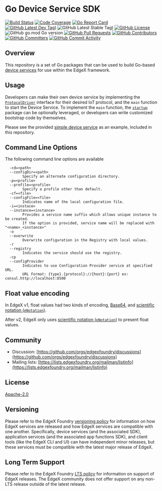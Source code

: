 # Go Device Service SDK
[![Build Status](https://jenkins.edgexfoundry.org/view/EdgeX%20Foundry%20Project/job/edgexfoundry/job/device-sdk-go/job/main/badge/icon)](https://jenkins.edgexfoundry.org/view/EdgeX%20Foundry%20Project/job/edgexfoundry/job/device-sdk-go/job/main/) [![Code Coverage](https://codecov.io/gh/edgexfoundry/device-sdk-go/branch/main/graph/badge.svg?token=NoUXyBZgt6)](https://codecov.io/gh/edgexfoundry/device-sdk-go) [![Go Report Card](https://goreportcard.com/badge/github.com/edgexfoundry/device-sdk-go)](https://goreportcard.com/report/github.com/edgexfoundry/device-sdk-go) [![GitHub Latest Dev Tag)](https://img.shields.io/github/v/tag/edgexfoundry/device-sdk-go?include_prereleases&sort=semver&label=latest-dev)](https://github.com/edgexfoundry/device-sdk-go/tags) ![GitHub Latest Stable Tag)](https://img.shields.io/github/v/tag/edgexfoundry/device-sdk-go?sort=semver&label=latest-stable) [![GitHub License](https://img.shields.io/github/license/edgexfoundry/device-sdk-go)](https://choosealicense.com/licenses/apache-2.0/) ![GitHub go.mod Go version](https://img.shields.io/github/go-mod/go-version/edgexfoundry/device-sdk-go) [![GitHub Pull Requests](https://img.shields.io/github/issues-pr-raw/edgexfoundry/device-sdk-go)](https://github.com/edgexfoundry/device-sdk-go/pulls) [![GitHub Contributors](https://img.shields.io/github/contributors/edgexfoundry/device-sdk-go)](https://github.com/edgexfoundry/device-sdk-go/contributors) [![GitHub Committers](https://img.shields.io/badge/team-committers-green)](https://github.com/orgs/edgexfoundry/teams/device-sdk-go-committers/members) [![GitHub Commit Activity](https://img.shields.io/github/commit-activity/m/edgexfoundry/device-sdk-go)](https://github.com/edgexfoundry/device-sdk-go/commits)


## Overview

This repository is a set of Go packages that can be used to build Go-based [device services](https://docs.edgexfoundry.org/2.1/microservices/device/Ch-DeviceServices/) for use within the EdgeX framework.

## Usage

Developers can make their own device service by implementing the [`ProtocolDriver`](https://github.com/edgexfoundry/device-sdk-go/blob/main/pkg/interfaces/protocoldriver.go) interface for their desired IoT protocol, and the `main` function to start the Device Service. To implement the `main` function, the [`startup`](https://github.com/edgexfoundry/device-sdk-go/tree/main/pkg/startup) package can be optionally leveraged, or developers can write customized bootstrap code by themselves.

Please see the provided [simple device service](https://github.com/edgexfoundry/device-sdk-go/tree/main/example) as an example, included in this repository.

## Command Line Options

The following command line options are available

```text
  -cd=<path>
  --configDir=<path>
        Specify an alternate configuration directory.
  -p=<profile>
  --profile=<profile>
        Specify a profile other than default.
  -cf=<file>
  --configFile=<file>
        Indicates name of the local configuration file.
  -i=<instace>
  --instance=<instance>
        Provides a service name suffix which allows unique instance to be created.
        If the option is provided, service name will be replaced with "<name>_<instance>"
  -o
  --overwrite
        Overwrite configuration in the Registry with local values.
  -r
  --registry
        Indicates the service should use the registry.
  -cp
  --configProvider
        Indicates to use Configuration Provider service at specified URL.
        URL Format: {type}.{protocol}://{host}:{port} ex: consul.http://localhost:8500
```

## Float value encoding

In EdgeX v1, float values had two kinds of encoding, [Base64](#base64), and [scientific notation (`eNotation`)](#scientific-notation-e-notation).

After v2, EdgeX only uses [scientific notation (`eNotation`)](#scientific-notation-e-notation) to present float values.

## Community

- Discussion: [https://github.com/orgs/edgexfoundry/discussions](https://github.com/orgs/edgexfoundry/discussions)
- Mailing lists: [https://lists.edgexfoundry.org/mailman/listinfo](https://lists.edgexfoundry.org/mailman/listinfo)

## License

[Apache-2.0](LICENSE)

## Versioning

Please refer to the EdgeX Foundry [versioning policy](https://wiki.edgexfoundry.org/pages/viewpage.action?pageId=21823969) for information on how EdgeX services are released and how EdgeX services are compatible with one another.  Specifically, device services (and the associated SDK), application services (and the associated app functions SDK), and client tools (like the EdgeX CLI and UI) can have independent minor releases, but these services must be compatible with the latest major release of EdgeX.

## Long Term Support

Please refer to the EdgeX Foundry [LTS policy](https://wiki.edgexfoundry.org/pages/viewpage.action?pageId=69173332) for information on support of EdgeX releases. The EdgeX community does not offer support on any non-LTS release outside of the latest release.
